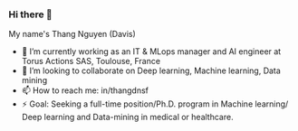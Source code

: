 ### Hi there 👋
My name's Thang Nguyen (Davis)
- 🔭 I’m currently working as an IT & MLops manager and AI engineer at Torus Actions SAS, Toulouse, France
- 👯 I’m looking to collaborate on Deep learning, Machine learning, Data mining
- 📫 How to reach me: in/thangdnsf
- ⚡ Goal: Seeking a full-time position/Ph.D. program in Machine learning/ Deep learning and Data-mining in medical or healthcare.
